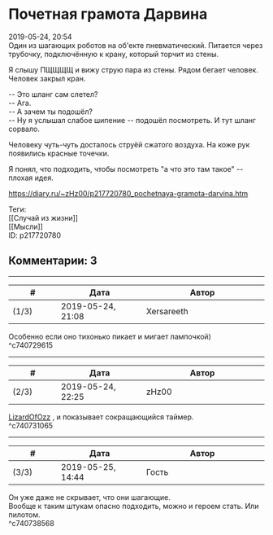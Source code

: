 Почетная грамота Дарвина
========================

  
2019-05-24, 20:54  
 Один из шагающих роботов на об'екте пневматический. Питается через трубочку, подключённую к крану, который торчит из стены.   
   
 Я слышу ПЩЩЩЩ и вижу струю пара из стены. Рядом бегает человек. Человек закрыл кран.   
   
 -- Это шланг сам слетел?   
 -- Ага.   
 -- А зачем ты подошёл?   
 -- Ну я услышал слабое шипение -- подошёл посмотреть. И тут шланг сорвало.   
   
 Человеку чуть-чуть досталось струёй сжатого воздуха. На коже рук появились красные точечки.   
   
 Я понял, что подходить, чтобы посмотреть "а что это там такое" -- плохая идея.   
   
   
  
<https://diary.ru/~zHz00/p217720780_pochetnaya-gramota-darvina.htm>  
  
Теги:  
[[Случай из жизни]]  
[[Мысли]]  
ID: p217720780  


Комментарии: 3
--------------

  


---



|         #         |              Дата              |                     Автор                     |           ID           |
| --- | --- | --- | --- |
| (1/3) | 2019-05-24, 21:08 | Xersareeth | c740729615 |

  
 Особенно если оно тихонько пикает и мигает лампочкой)   
 ^c740729615

---



|         #         |              Дата              |                     Автор                     |           ID           |
| --- | --- | --- | --- |
| (2/3) | 2019-05-24, 22:25 | zHz00 | c740731065 |

  
  [LizardOfOzz](http://LizardsBurrow.diary.ru "One more night")  , и показывает сокращающийся таймер.   
 ^c740731065

---



|         #         |              Дата              |                     Автор                     |           ID           |
| --- | --- | --- | --- |
| (3/3) | 2019-05-25, 14:44 | Гость | c740738568 |

  
 Он уже даже не скрывает, что они шагающие.   
 Вообще к таким штукам опасно подходить, можно и героем стать. Или пилотом.   
 ^c740738568